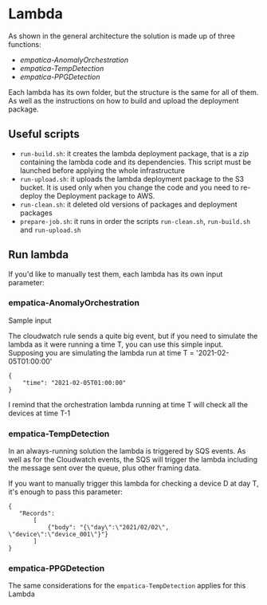 # Lambda
As shown in the general architecture the solution is made up of three functions:
- _empatica-AnomalyOrchestration_
- _empatica-TempDetection_
- _empatica-PPGDetection_ 

Each lambda has its own folder, but the structure is the same for all of them. 
As well as the instructions on how to build and upload the deployment package.

## Useful scripts
- `run-build.sh`: it creates the lambda deployment package, that is a zip containing the lambda code and its 
dependencies. This script must be launched before applying the whole infrastructure
- `run-upload.sh`: it uploads the lambda deployment package to the S3 bucket. It is used only when you change the code and you need
to re-deploy the Deployment package to AWS. 
- `run-clean.sh`: it deleted old versions of packages and deployment packages
- `prepare-job.sh`: it runs in order the scripts `run-clean.sh`, `run-build.sh` and `run-upload.sh`

## Run lambda 
If you'd like to manually test them, each lambda has its own input parameter:

### empatica-AnomalyOrchestration
Sample input

The cloudwatch rule sends a quite big event, but if you need to simulate the lambda as it were running a time T, you
can use this simple input.
Supposing you are simulating the lambda run at time T = '2021-02-05T01:00:00'
```
{
    "time": "2021-02-05T01:00:00"
}
```
I remind that the orchestration lambda running at time T will check all the devices at time T-1

### empatica-TempDetection
In an always-running solution the lambda is triggered by SQS events. 
As well as for the Cloudwatch events, the SQS will trigger the lambda including the message sent over the queue, plus 
other framing data.

If you want to manually trigger this lambda for checking a device D at day T, it's enough to pass this parameter: 
 ```
{
    "Records": 
        [
            {"body": "{\"day\":\"2021/02/02\", \"device\":\"device_001\"}"}
        ]
}
```

### empatica-PPGDetection
The same considerations for the ``empatica-TempDetection`` applies for this Lambda